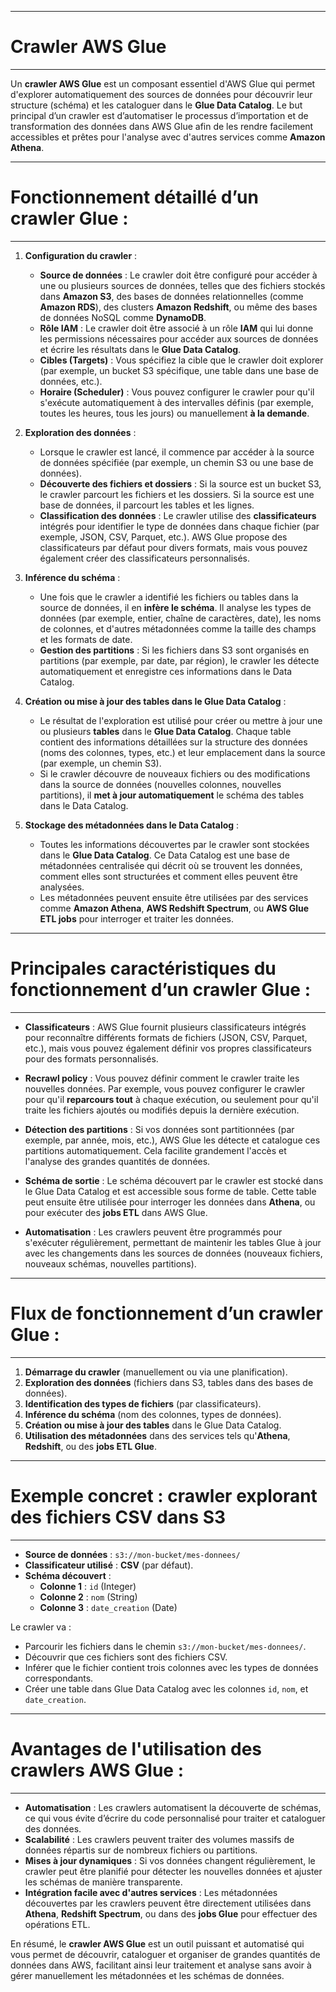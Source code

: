 -----
# Crawler AWS Glue
-----

Un **crawler AWS Glue** est un composant essentiel d'AWS Glue qui permet d'explorer automatiquement des sources de données pour découvrir leur structure (schéma) et les cataloguer dans le **Glue Data Catalog**. Le but principal d’un crawler est d’automatiser le processus d’importation et de transformation des données dans AWS Glue afin de les rendre facilement accessibles et prêtes pour l'analyse avec d'autres services comme **Amazon Athena**.

-----
# Fonctionnement détaillé d’un **crawler Glue** :
-----

1. **Configuration du crawler** :
   - **Source de données** : Le crawler doit être configuré pour accéder à une ou plusieurs sources de données, telles que des fichiers stockés dans **Amazon S3**, des bases de données relationnelles (comme **Amazon RDS**), des clusters **Amazon Redshift**, ou même des bases de données NoSQL comme **DynamoDB**.
   - **Rôle IAM** : Le crawler doit être associé à un rôle **IAM** qui lui donne les permissions nécessaires pour accéder aux sources de données et écrire les résultats dans le **Glue Data Catalog**.
   - **Cibles (Targets)** : Vous spécifiez la cible que le crawler doit explorer (par exemple, un bucket S3 spécifique, une table dans une base de données, etc.).
   - **Horaire (Scheduler)** : Vous pouvez configurer le crawler pour qu'il s'exécute automatiquement à des intervalles définis (par exemple, toutes les heures, tous les jours) ou manuellement **à la demande**.

2. **Exploration des données** :
   - Lorsque le crawler est lancé, il commence par accéder à la source de données spécifiée (par exemple, un chemin S3 ou une base de données). 
   - **Découverte des fichiers et dossiers** : Si la source est un bucket S3, le crawler parcourt les fichiers et les dossiers. Si la source est une base de données, il parcourt les tables et les lignes.
   - **Classification des données** : Le crawler utilise des **classificateurs** intégrés pour identifier le type de données dans chaque fichier (par exemple, JSON, CSV, Parquet, etc.). AWS Glue propose des classificateurs par défaut pour divers formats, mais vous pouvez également créer des classificateurs personnalisés.

3. **Inférence du schéma** :
   - Une fois que le crawler a identifié les fichiers ou tables dans la source de données, il en **infère le schéma**. Il analyse les types de données (par exemple, entier, chaîne de caractères, date), les noms de colonnes, et d'autres métadonnées comme la taille des champs et les formats de date.
   - **Gestion des partitions** : Si les fichiers dans S3 sont organisés en partitions (par exemple, par date, par région), le crawler les détecte automatiquement et enregistre ces informations dans le Data Catalog.

4. **Création ou mise à jour des tables dans le Glue Data Catalog** :
   - Le résultat de l'exploration est utilisé pour créer ou mettre à jour une ou plusieurs **tables** dans le **Glue Data Catalog**. Chaque table contient des informations détaillées sur la structure des données (noms des colonnes, types, etc.) et leur emplacement dans la source (par exemple, un chemin S3).
   - Si le crawler découvre de nouveaux fichiers ou des modifications dans la source de données (nouvelles colonnes, nouvelles partitions), il **met à jour automatiquement** le schéma des tables dans le Data Catalog.

5. **Stockage des métadonnées dans le Data Catalog** :
   - Toutes les informations découvertes par le crawler sont stockées dans le **Glue Data Catalog**. Ce Data Catalog est une base de métadonnées centralisée qui décrit où se trouvent les données, comment elles sont structurées et comment elles peuvent être analysées.
   - Les métadonnées peuvent ensuite être utilisées par des services comme **Amazon Athena**, **AWS Redshift Spectrum**, ou **AWS Glue ETL jobs** pour interroger et traiter les données.

-----
# Principales caractéristiques du fonctionnement d’un crawler Glue :
-----

- **Classificateurs** : AWS Glue fournit plusieurs classificateurs intégrés pour reconnaître différents formats de fichiers (JSON, CSV, Parquet, etc.), mais vous pouvez également définir vos propres classificateurs pour des formats personnalisés.
  
- **Recrawl policy** : Vous pouvez définir comment le crawler traite les nouvelles données. Par exemple, vous pouvez configurer le crawler pour qu'il **reparcours tout** à chaque exécution, ou seulement pour qu'il traite les fichiers ajoutés ou modifiés depuis la dernière exécution.

- **Détection des partitions** : Si vos données sont partitionnées (par exemple, par année, mois, etc.), AWS Glue les détecte et catalogue ces partitions automatiquement. Cela facilite grandement l'accès et l'analyse des grandes quantités de données.

- **Schéma de sortie** : Le schéma découvert par le crawler est stocké dans le Glue Data Catalog et est accessible sous forme de table. Cette table peut ensuite être utilisée pour interroger les données dans **Athena**, ou pour exécuter des **jobs ETL** dans AWS Glue.

- **Automatisation** : Les crawlers peuvent être programmés pour s'exécuter régulièrement, permettant de maintenir les tables Glue à jour avec les changements dans les sources de données (nouveaux fichiers, nouveaux schémas, nouvelles partitions).

-----
# Flux de fonctionnement d’un crawler Glue :
-----

1. **Démarrage du crawler** (manuellement ou via une planification).
2. **Exploration des données** (fichiers dans S3, tables dans des bases de données).
3. **Identification des types de fichiers** (par classificateurs).
4. **Inférence du schéma** (nom des colonnes, types de données).
5. **Création ou mise à jour des tables** dans le Glue Data Catalog.
6. **Utilisation des métadonnées** dans des services tels qu'**Athena**, **Redshift**, ou des **jobs ETL Glue**.

-----
# Exemple concret : crawler explorant des fichiers CSV dans S3
-----

- **Source de données** : `s3://mon-bucket/mes-donnees/`
- **Classificateur utilisé** : **CSV** (par défaut).
- **Schéma découvert** :
  - **Colonne 1** : `id` (Integer)
  - **Colonne 2** : `nom` (String)
  - **Colonne 3** : `date_creation` (Date)

Le crawler va :
- Parcourir les fichiers dans le chemin `s3://mon-bucket/mes-donnees/`.
- Découvrir que ces fichiers sont des fichiers CSV.
- Inférer que le fichier contient trois colonnes avec les types de données correspondants.
- Créer une table dans Glue Data Catalog avec les colonnes `id`, `nom`, et `date_creation`.

-----
# Avantages de l'utilisation des crawlers AWS Glue :
-----

- **Automatisation** : Les crawlers automatisent la découverte de schémas, ce qui vous évite d’écrire du code personnalisé pour traiter et cataloguer des données.
- **Scalabilité** : Les crawlers peuvent traiter des volumes massifs de données répartis sur de nombreux fichiers ou partitions.
- **Mises à jour dynamiques** : Si vos données changent régulièrement, le crawler peut être planifié pour détecter les nouvelles données et ajuster les schémas de manière transparente.
- **Intégration facile avec d'autres services** : Les métadonnées découvertes par les crawlers peuvent être directement utilisées dans **Athena**, **Redshift Spectrum**, ou dans des **jobs Glue** pour effectuer des opérations ETL.

En résumé, le **crawler AWS Glue** est un outil puissant et automatisé qui vous permet de découvrir, cataloguer et organiser de grandes quantités de données dans AWS, facilitant ainsi leur traitement et analyse sans avoir à gérer manuellement les métadonnées et les schémas de données.
